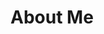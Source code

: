 # About Me

<!--
**rutvikgulhane/rutvikgulhane** is a ✨ _special_ ✨ repository because its `README.md` (this file) appears on your GitHub profile.

Here are some ideas to get you started:

- 🔭 I’m currently working on a super cool Full Stack Project using .NET as Webservice
- 🌱 I’m currently learning Full Stack Web Development
- 👯 I’m looking to collaborate on Java Projects
- 🤔 I’m looking for help with ReactJs
- 💬 Ask me about anything
- 📫 How to reach me: rutvikgulhanex@gmail.com
-->
